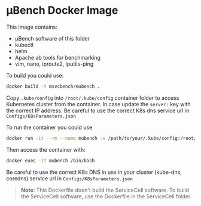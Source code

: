 # µBench Docker Image

This image contains:

- µBench software of this folder
- kubectl
- helm
- Apache ab tools for benchmarking
- vim, nano, iproute2, iputils-ping

To build you could use:

```zsh
docker build -t msvcbench/mubench .
```

Copy `.kube/config` into `/root/.kube/config` container folder to access Kubernetes cluster from the container. In case update the `server:` key with the correct IP address. 
Be careful to use the correct K8s dns service url in `Configs/K8sParameters.json`

To run the container you could use 

```zsh
docker run -it --rm --name mubench -v /path/to/your/.kube/config:/root/.kube/config msvcbench/mubench
```

Then access the container with:

```zsh 
docker exec -it mubench /bin/bash
```

Be careful to use the correct K8s DNS in use in your cluster (kube-dns, coredns) service url in `Configs/K8sParameters.json`

>__**Note**__: This Dockerfile doen't build the ServiceCell software. To build the ServiceCell software, use the Dockerfile in the ServiceCell folder.